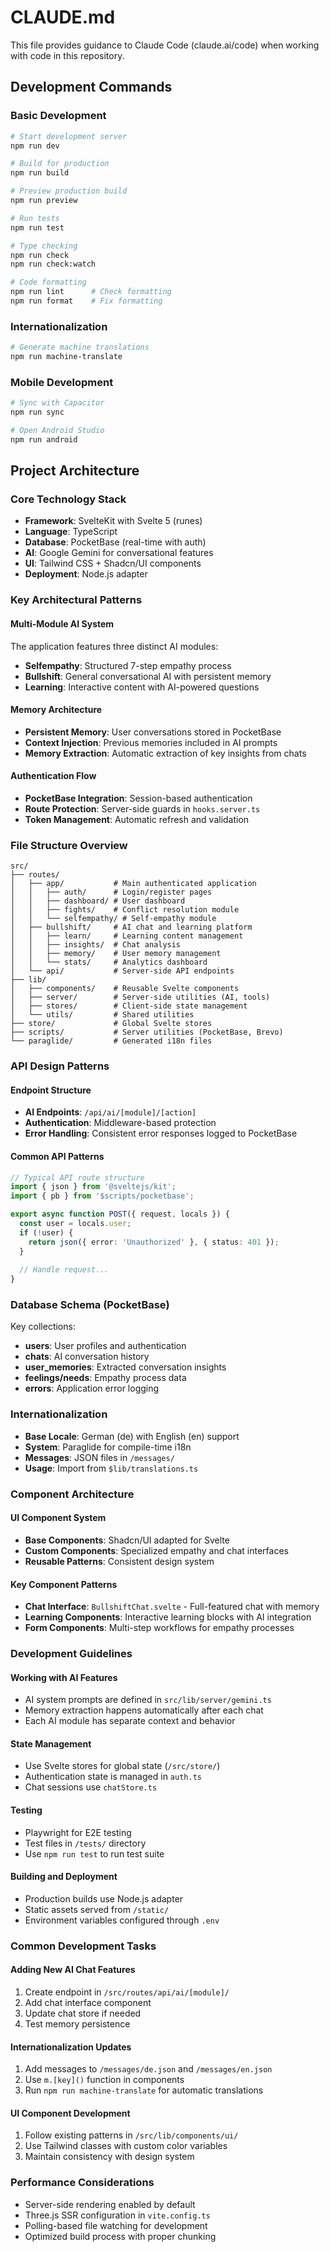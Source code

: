 # CLAUDE.md

This file provides guidance to Claude Code (claude.ai/code) when working with code in this repository.

## Development Commands

### Basic Development
```bash
# Start development server
npm run dev

# Build for production
npm run build

# Preview production build
npm run preview

# Run tests
npm run test

# Type checking
npm run check
npm run check:watch

# Code formatting
npm run lint      # Check formatting
npm run format    # Fix formatting
```

### Internationalization
```bash
# Generate machine translations
npm run machine-translate
```

### Mobile Development
```bash
# Sync with Capacitor
npm run sync

# Open Android Studio
npm run android
```

## Project Architecture

### Core Technology Stack
- **Framework**: SvelteKit with Svelte 5 (runes)
- **Language**: TypeScript
- **Database**: PocketBase (real-time with auth)
- **AI**: Google Gemini for conversational features
- **UI**: Tailwind CSS + Shadcn/UI components
- **Deployment**: Node.js adapter

### Key Architectural Patterns

#### Multi-Module AI System
The application features three distinct AI modules:
- **Selfempathy**: Structured 7-step empathy process
- **Bullshift**: General conversational AI with persistent memory
- **Learning**: Interactive content with AI-powered questions

#### Memory Architecture
- **Persistent Memory**: User conversations stored in PocketBase
- **Context Injection**: Previous memories included in AI prompts
- **Memory Extraction**: Automatic extraction of key insights from chats

#### Authentication Flow
- **PocketBase Integration**: Session-based authentication
- **Route Protection**: Server-side guards in `hooks.server.ts`
- **Token Management**: Automatic refresh and validation

### File Structure Overview

```
src/
├── routes/
│   ├── app/           # Main authenticated application
│   │   ├── auth/      # Login/register pages
│   │   ├── dashboard/ # User dashboard
│   │   ├── fights/    # Conflict resolution module
│   │   └── selfempathy/ # Self-empathy module
│   ├── bullshift/     # AI chat and learning platform
│   │   ├── learn/     # Learning content management
│   │   ├── insights/  # Chat analysis
│   │   ├── memory/    # User memory management
│   │   └── stats/     # Analytics dashboard
│   └── api/           # Server-side API endpoints
├── lib/
│   ├── components/    # Reusable Svelte components
│   ├── server/        # Server-side utilities (AI, tools)
│   ├── stores/        # Client-side state management
│   └── utils/         # Shared utilities
├── store/             # Global Svelte stores
├── scripts/           # Server utilities (PocketBase, Brevo)
└── paraglide/         # Generated i18n files
```

### API Design Patterns

#### Endpoint Structure
- **AI Endpoints**: `/api/ai/[module]/[action]`
- **Authentication**: Middleware-based protection
- **Error Handling**: Consistent error responses logged to PocketBase

#### Common API Patterns
```typescript
// Typical API route structure
import { json } from '@sveltejs/kit';
import { pb } from '$scripts/pocketbase';

export async function POST({ request, locals }) {
  const user = locals.user;
  if (!user) {
    return json({ error: 'Unauthorized' }, { status: 401 });
  }
  
  // Handle request...
}
```

### Database Schema (PocketBase)
Key collections:
- **users**: User profiles and authentication
- **chats**: AI conversation history
- **user_memories**: Extracted conversation insights
- **feelings/needs**: Empathy process data
- **errors**: Application error logging

### Internationalization
- **Base Locale**: German (de) with English (en) support
- **System**: Paraglide for compile-time i18n
- **Messages**: JSON files in `/messages/`
- **Usage**: Import from `$lib/translations.ts`

### Component Architecture

#### UI Component System
- **Base Components**: Shadcn/UI adapted for Svelte
- **Custom Components**: Specialized empathy and chat interfaces
- **Reusable Patterns**: Consistent design system

#### Key Component Patterns
- **Chat Interface**: `BullshiftChat.svelte` - Full-featured chat with memory
- **Learning Components**: Interactive learning blocks with AI integration
- **Form Components**: Multi-step workflows for empathy processes

### Development Guidelines

#### Working with AI Features
- AI system prompts are defined in `src/lib/server/gemini.ts`
- Memory extraction happens automatically after each chat
- Each AI module has separate context and behavior

#### State Management
- Use Svelte stores for global state (`/src/store/`)
- Authentication state is managed in `auth.ts`
- Chat sessions use `chatStore.ts`

#### Testing
- Playwright for E2E testing
- Test files in `/tests/` directory
- Use `npm run test` to run test suite

#### Building and Deployment
- Production builds use Node.js adapter
- Static assets served from `/static/`
- Environment variables configured through `.env`

### Common Development Tasks

#### Adding New AI Chat Features
1. Create endpoint in `/src/routes/api/ai/[module]/`
2. Add chat interface component
3. Update chat store if needed
4. Test memory persistence

#### Internationalization Updates
1. Add messages to `/messages/de.json` and `/messages/en.json`
2. Use `m.[key]()` function in components
3. Run `npm run machine-translate` for automatic translations

#### UI Component Development
1. Follow existing patterns in `/src/lib/components/ui/`
2. Use Tailwind classes with custom color variables
3. Maintain consistency with design system

### Performance Considerations
- Server-side rendering enabled by default
- Three.js SSR configuration in `vite.config.ts`
- Polling-based file watching for development
- Optimized build process with proper chunking